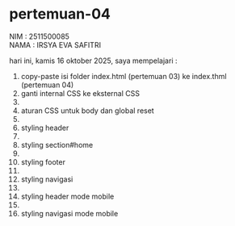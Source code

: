 # pertemuan-04

NIM : 2511500085<br>
NAMA : IRSYA EVA SAFITRI<br>

hari ini, kamis 16 oktober 2025, saya mempelajari : 
<ol>
<li>copy-paste isi folder index.html (pertemuan 03) ke index.thml (pertemuan 04)</li>
<li>ganti internal CSS ke eksternal CSS<li>
<li>aturan CSS untuk body dan global reset<li>
<li>styling header<li>
<li>styling section#home<li>
<li>styling footer<li>
<li>styling navigasi<li>
<li>styling header mode mobile<li>
<li>styling navigasi mode mobile</li>
</ol>
